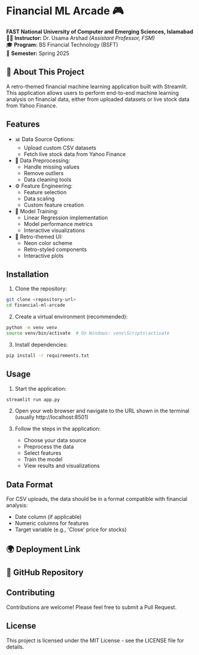 # Financial ML Arcade 🎮

**FAST National University of Computer and Emerging Sciences, Islamabad**  
👨‍🏫 **Instructor:** Dr. Usama Arshad *(Assistant Professor, FSM)*  
🎓 **Program:** BS Financial Technology (BSFT)  
📅 **Semester:** Spring 2025  

## 📌 About This Project
A retro-themed financial machine learning application built with Streamlit. This application allows users to perform end-to-end machine learning analysis on financial data, either from uploaded datasets or live stock data from Yahoo Finance.

## Features

- 📊 Data Source Options:
  - Upload custom CSV datasets
  - Fetch live stock data from Yahoo Finance
- 🧹 Data Preprocessing:
  - Handle missing values
  - Remove outliers
  - Data cleaning tools
- ⚙️ Feature Engineering:
  - Feature selection
  - Data scaling
  - Custom feature creation
- 🎯 Model Training:
  - Linear Regression implementation
  - Model performance metrics
  - Interactive visualizations
- 🎨 Retro-themed UI:
  - Neon color scheme
  - Retro-styled components
  - Interactive plots

## Installation

1. Clone the repository:
```bash
git clone <repository-url>
cd financial-ml-arcade
```

2. Create a virtual environment (recommended):
```bash
python -m venv venv
source venv/bin/activate  # On Windows: venv\Scripts\activate
```

3. Install dependencies:
```bash
pip install -r requirements.txt
```

## Usage

1. Start the application:
```bash
streamlit run app.py
```

2. Open your web browser and navigate to the URL shown in the terminal (usually http://localhost:8501)

3. Follow the steps in the application:
   - Choose your data source
   - Preprocess the data
   - Select features
   - Train the model
   - View results and visualizations

## Data Format

For CSV uploads, the data should be in a format compatible with financial analysis:
- Date column (if applicable)
- Numeric columns for features
- Target variable (e.g., 'Close' price for stocks)

## 🌍 Deployment Link


## 🔗 GitHub Repository  


## Contributing

Contributions are welcome! Please feel free to submit a Pull Request.

## License

This project is licensed under the MIT License - see the LICENSE file for details. 
